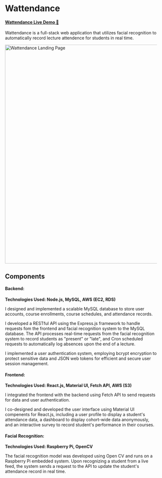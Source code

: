 
# Wattendance
#### [Wattendance Live Demo 🔗](http://wattendance.s3-website.us-east-2.amazonaws.com/)
Wattendance is a full-stack web application that utilizes facial recognition to automatically record lecture attendence for students in real time. 

<img width="723" alt="Wattendance Landing Page" src="https://github.com/jessicaxu0605/wattendance/assets/91295485/4c741547-7557-4b2f-86b5-e3ff480755a9">

## Components

#### Backend:
**Technologies Used: Node.js, MySQL, AWS (EC2, RDS)**

I designed and implemented a scalable MySQL database to store user accounts, course enrollments, course schedules, and attendance records.

I developed a RESTful API using the Express.js framework to handle requests fom the frontend and facial recognition system to the MySQL database. The API processes real-time requests from the facial recognition system to record students as "present" or "late", and Cron scheduled requests to automatically log absences upon the end of a lecture.

I implemented a user authentication system, employing bcrypt encryption to protect sensitive data and JSON web tokens for efficient and secure user session management. 


#### Frontend:
**Technologies Used: React.js, Material UI, Fetch API, AWS (S3)**

I integrated the frontend with the backend using Fetch API to send requests for data and user authentication.

I co-designed and developed the user interface using Material UI compenents for React.js, including a user profile to display a student's attendance data, a dashboard to display cohort-wide data anonymously, and an interactive survey to record student's performance in their courses.

#### Facial Recognition:
**Technologies Used: Raspberry Pi, OpenCV**

The facial recognition model was developed using Open CV and runs on a Raspberry Pi embedded system. Upon recognizing a student from a live feed, the system sends a request to the API to update the student's attendance record in real time.
